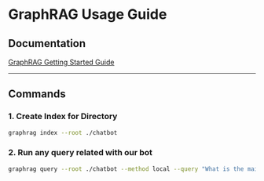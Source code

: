 # GraphRAG Usage Guide

## Documentation
[GraphRAG Getting Started Guide](https://microsoft.github.io/graphrag/get_started/)

---

## Commands

### 1. Create Index for Directory
```bash
graphrag index --root ./chatbot
```

### 2. Run any query related with our bot
```bash
graphrag query --root ./chatbot --method local --query "What is the main treatment for this disease?"
```
